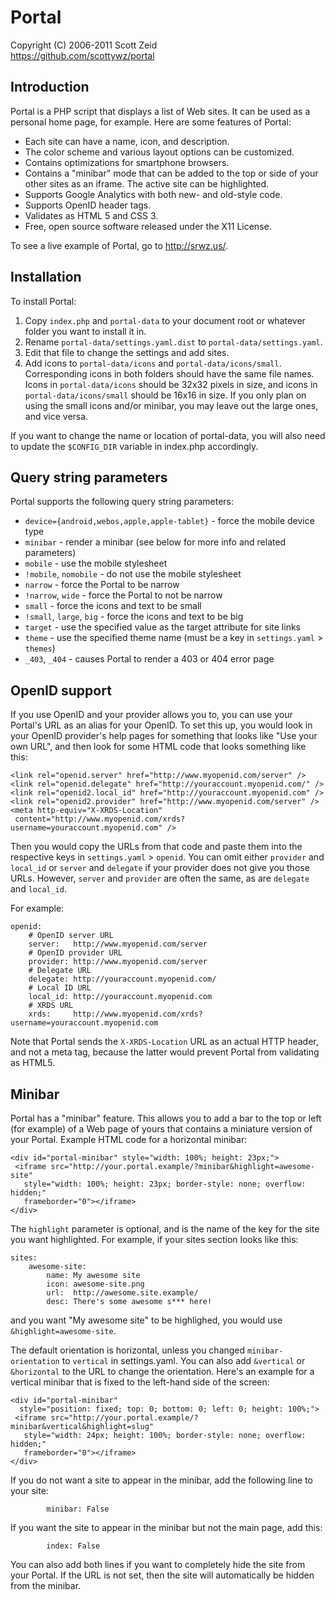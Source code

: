 Portal
======

Copyright (C) 2006-2011 Scott Zeid  
https://github.com/scottywz/portal

Introduction
------------
Portal is a PHP script that displays a list of Web sites.  It can be used as
a personal home page, for example.  Here are some features of Portal:

* Each site can have a name, icon, and description.
* The color scheme and various layout options can be customized.
* Contains optimizations for smartphone browsers.
* Contains a "minibar" mode that can be added to the top or side of your other
  sites as an iframe.  The active site can be highlighted.
* Supports Google Analytics with both new- and old-style code.
* Supports OpenID header tags.
* Validates as HTML 5 and CSS 3.
* Free, open source software released under the X11 License.

To see a live example of Portal, go to http://srwz.us/.

Installation
------------
To install Portal:

1. Copy `index.php` and `portal-data` to your document root or whatever folder
   you want to install it in.
2. Rename `portal-data/settings.yaml.dist` to `portal-data/settings.yaml`.
3. Edit that file to change the settings and add sites.
4. Add icons to `portal-data/icons` and `portal-data/icons/small`.
   Corresponding icons in both folders should have the same file names.  Icons
   in `portal-data/icons` should be 32x32 pixels in size, and icons in
   `portal-data/icons/small` should be 16x16 in size.  If you only plan on
   using the small icons and/or minibar, you may leave out the large ones, and
   vice versa.

If you want to change the name or location of portal-data, you will also need
to update the `$CONFIG_DIR` variable in index.php accordingly.

Query string parameters
-----------------------
Portal supports the following query string parameters:

* `device={android,webos,apple,apple-tablet}` - force the mobile device type
* `minibar` - render a minibar (see below for more info and related parameters)
* `mobile` - use the mobile stylesheet
* `!mobile`, `nomobile` - do not use the mobile stylesheet
* `narrow` - force the Portal to be narrow
* `!narrow`, `wide` - force the Portal to not be narrow
* `small` - force the icons and text to be small
* `!small`, `large`, `big` - force the icons and text to be big
* `target` - use the specified value as the target attribute for site links
* `theme` - use the specified theme name (must be a key in `settings.yaml` >
            `themes`)
* `_403`, `_404` - causes Portal to render a 403 or 404 error page

OpenID support
--------------
If you use OpenID and your provider allows you to, you can use your Portal's
URL as an alias for your OpenID.  To set this up, you would look in your OpenID
provider's help pages for something that looks like "Use your own URL", and
then look for some HTML code that looks something like this:

    <link rel="openid.server" href="http://www.myopenid.com/server" />
    <link rel="openid.delegate" href="http://youraccount.myopenid.com/" />
    <link rel="openid2.local_id" href="http://youraccount.myopenid.com" />
    <link rel="openid2.provider" href="http://www.myopenid.com/server" />
    <meta http-equiv="X-XRDS-Location"
     content="http://www.myopenid.com/xrds?username=youraccount.myopenid.com" />

Then you would copy the URLs from that code and paste them into the respective
keys in `settings.yaml` > `openid`.  You can omit either `provider` and
`local_id` or `server` and `delegate` if your provider does not give you those
URLs.  However, `server` and `provider` are often the same, as are `delegate`
and `local_id`.

For example:

    openid:
        # OpenID server URL
        server:   http://www.myopenid.com/server
        # OpenID provider URL
        provider: http://www.myopenid.com/server
        # Delegate URL
        delegate: http://youraccount.myopenid.com/
        # Local ID URL
        local_id: http://youraccount.myopenid.com
        # XRDS URL
        xrds:     http://www.myopenid.com/xrds?username=youraccount.myopenid.com

Note that Portal sends the `X-XRDS-Location` URL as an actual HTTP header, and
not a meta tag, because the latter would prevent Portal from validating as
HTML5.

Minibar
-------
Portal has a "minibar" feature.  This allows you to add a bar to the top or
left (for example) of a Web page of yours that contains a miniature version of
your Portal.  Example HTML code for a horizontal minibar:

    <div id="portal-minibar" style="width: 100%; height: 23px;">
     <iframe src="http://your.portal.example/?minibar&highlight=awesome-site"
       style="width: 100%; height: 23px; border-style: none; overflow: hidden;"
       frameborder="0"></iframe>
    </div>

The `highlight` parameter is optional, and is the name of the key for the site
you want highlighted.  For example, if your sites section looks like this:

    sites:
        awesome-site:
            name: My awesome site
            icon: awesome-site.png
            url:  http://awesome.site.example/
            desc: There's some awesome s*** here!

and you want "My awesome site" to be highlighed, you would use
`&highlight=awesome-site`.

The default orientation is horizontal, unless you changed `minibar-orientation`
to `vertical` in settings.yaml.  You can also add `&vertical` or `&horizontal`
to the URL to change the orientation.  Here's an example for a vertical minibar
that is fixed to the left-hand side of the screen:

    <div id="portal-minibar"
      style="position: fixed; top: 0; bottom: 0; left: 0; height: 100%;">
     <iframe src="http://your.portal.example/?minibar&vertical&highlight=slug"
       style="width: 24px; height: 100%; border-style: none; overflow: hidden;"
       frameborder="0"></iframe>
    </div>

If you do not want a site to appear in the minibar, add the following line to
your site:

            minibar: False

If you want the site to appear in the minibar but not the main page, add this:

            index: False

You can also add both lines if you want to completely hide the site from your
Portal.  If the URL is not set, then the site will automatically be hidden from
the minibar.
